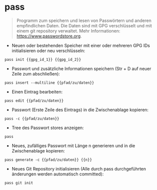 # pass

> Programm zum speichern und lesen von Passwörtern und anderen empfindlichen Daten.
> Die Daten sind mit GPG verschlüsselt und mit einem git repository verwaltet.
> Mehr Informationen: <https://www.passwordstore.org>.

- Neuen oder bestehenden Speicher mit einer oder mehreren GPG IDs initialisieren oder neu verschlüsseln:

`pass init {{gpg_id_1}} {{gpg_id_2}}`

- Passwort und zusätzliche Informationen speichern (Str + D auf neuer Zeile zum abschließen):

`pass insert --multiline {{pfad/zu/daten}}`

- Einen Eintrag bearbeiten:

`pass edit {{pfad/zu/daten}}`

- Passwort (Erste Zeile des Eintrags) in die Zwischenablage kopieren:

`pass -c {{pfad/zu/daten}}`

- Tree des Passwort stores anzeigen:

`pass`

- Neues, zufälliges Passwort mit Länge n generieren und in die Zwischenablage kopieren:

`pass generate -c {{pfad/zu/daten}} {{n}}`

- Neues Git Repository initialisieren (Alle durch pass durchgeführten änderungen werden automatisch committed):

`pass git init`
